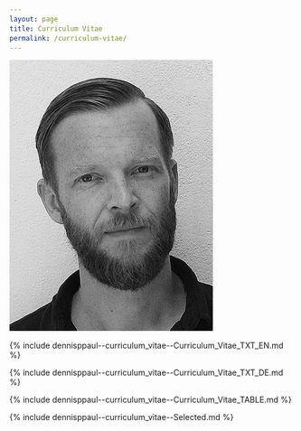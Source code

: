 ```yaml
---
layout: page
title: Curriculum Vitae
permalink: /curriculum-vitae/
---
```


![dennis p paul portrait](/assets/portrait-dennisppaul.small.neu.jpg)

{% include dennisppaul--curriculum_vitae--Curriculum_Vitae_TXT_EN.md %}

{% include dennisppaul--curriculum_vitae--Curriculum_Vitae_TXT_DE.md %}

{% include dennisppaul--curriculum_vitae--Curriculum_Vitae_TABLE.md %}

{% include dennisppaul--curriculum_vitae--Selected.md %}
